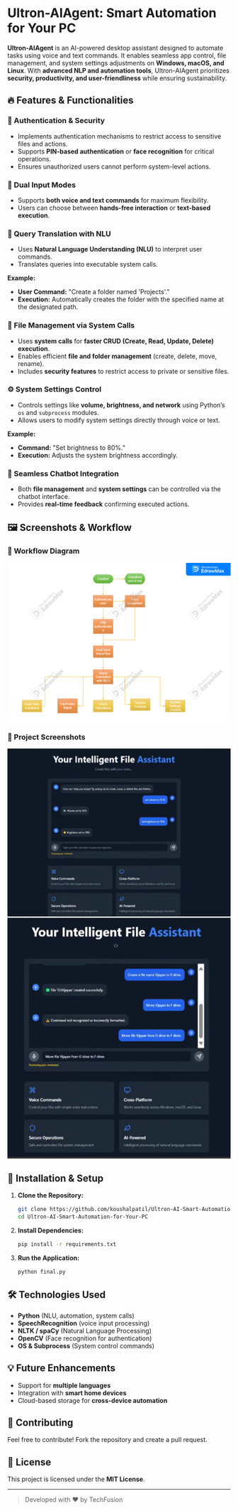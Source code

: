 # Ultron-AIAgent: Smart Automation for Your PC

**Ultron-AIAgent** is an AI-powered desktop assistant designed to automate tasks using voice and text commands. It enables seamless app control, file management, and system settings adjustments on **Windows, macOS, and Linux**. With **advanced NLP and automation tools**, Ultron-AIAgent prioritizes **security, productivity, and user-friendliness** while ensuring sustainability.

## 🔥 Features & Functionalities

### 🔐 Authentication & Security
- Implements authentication mechanisms to restrict access to sensitive files and actions.
- Supports **PIN-based authentication** or **face recognition** for critical operations.
- Ensures unauthorized users cannot perform system-level actions.

### 🎤 Dual Input Modes
- Supports **both voice and text commands** for maximum flexibility.
- Users can choose between **hands-free interaction** or **text-based execution**.

### 🧠 Query Translation with NLU
- Uses **Natural Language Understanding (NLU)** to interpret user commands.
- Translates queries into executable system calls.

**Example:**
- **User Command:** "Create a folder named 'Projects'."
- **Execution:** Automatically creates the folder with the specified name at the designated path.

### 📂 File Management via System Calls
- Uses **system calls** for **faster CRUD (Create, Read, Update, Delete) execution**.
- Enables efficient **file and folder management** (create, delete, move, rename).
- Includes **security features** to restrict access to private or sensitive files.

### ⚙️ System Settings Control
- Controls settings like **volume, brightness, and network** using Python’s `os` and `subprocess` modules.
- Allows users to modify system settings directly through voice or text.

**Example:**
- **Command:** "Set brightness to 80%."
- **Execution:** Adjusts the system brightness accordingly.

### 🤖 Seamless Chatbot Integration
- Both **file management** and **system settings** can be controlled via the chatbot interface.
- Provides **real-time feedback** confirming executed actions.

## 🖼️ Screenshots & Workflow

### 📌 Workflow Diagram
![Workflow](Worflow.jpg)

### 📌 Project Screenshots
![Screenshot 1](img1.png)
![Screenshot 2](img2.png)


## 🚀 Installation & Setup

1. **Clone the Repository:**
   ```sh
   git clone https://github.com/koushalpatil/Ultron-AI-Smart-Automation-for-Your-PC.git
   cd Ultron-AI-Smart-Automation-for-Your-PC
   ```
2. **Install Dependencies:**
   ```sh
   pip install -r requirements.txt
   ```
3. **Run the Application:**
   ```sh
   python final.py
   ```

## 🛠️ Technologies Used
- **Python** (NLU, automation, system calls)
- **SpeechRecognition** (voice input processing)
- **NLTK / spaCy** (Natural Language Processing)
- **OpenCV** (Face recognition for authentication)
- **OS & Subprocess** (System control commands)

## 💡 Future Enhancements
- Support for **multiple languages**
- Integration with **smart home devices**
- Cloud-based storage for **cross-device automation**

## 🤝 Contributing
Feel free to contribute! Fork the repository and create a pull request.

## 📄 License
This project is licensed under the **MIT License**.

---
> Developed with ❤️ by TechFusion

